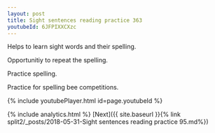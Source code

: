 ```yaml
---
layout: post
title: Sight sentences reading practice 363
youtubeId: 6JFPIXXCXzc
---
```

 
 
Helps to learn sight words and their spelling.

Opportunitiy to repeat the spelling. 

Practice spelling. 
 
Practice for spelling bee competitions. 
 
{% include youtubePlayer.html id=page.youtubeId %}
 
 
{% include analytics.html %} 
[Next]({{ site.baseurl }}{% link  split2/_posts/2018-05-31-Sight sentences reading practice 95.md%})
 
